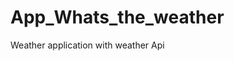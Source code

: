 # App_Whats_the_weather
Weather application with weather  Api   





















































































  

















